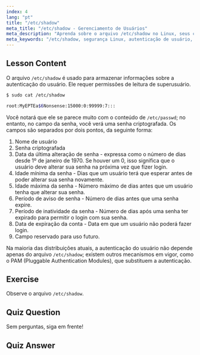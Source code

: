 ```yaml
---
index: 4
lang: "pt"
title: "/etc/shadow"
meta_title: "/etc/shadow - Gerenciamento de Usuários"
meta_description: "Aprenda sobre o arquivo /etc/shadow no Linux, seus campos e como ele protege as senhas dos usuários. Entenda a autenticação Linux para iniciantes."
meta_keywords: "/etc/shadow, segurança Linux, autenticação de usuário, gerenciamento de senhas, tutorial Linux, guia para iniciantes"
---
```


## Lesson Content

O arquivo `/etc/shadow` é usado para armazenar informações sobre a autenticação do usuário. Ele requer permissões de leitura de superusuário.

```bash
$ sudo cat /etc/shadow

root:MyEPTEa$6Nonsense:15000:0:99999:7:::
```

Você notará que ele se parece muito com o conteúdo de `/etc/passwd`; no entanto, no campo da senha, você verá uma senha criptografada. Os campos são separados por dois pontos, da seguinte forma:

1. Nome de usuário
2. Senha criptografada
3. Data da última alteração de senha - expressa como o número de dias desde 1º de janeiro de 1970. Se houver um 0, isso significa que o usuário deve alterar sua senha na próxima vez que fizer login.
4. Idade mínima da senha - Dias que um usuário terá que esperar antes de poder alterar sua senha novamente.
5. Idade máxima da senha - Número máximo de dias antes que um usuário tenha que alterar sua senha.
6. Período de aviso de senha - Número de dias antes que uma senha expire.
7. Período de inatividade da senha - Número de dias após uma senha ter expirado para permitir o login com sua senha.
8. Data de expiração da conta - Data em que um usuário não poderá fazer login.
9. Campo reservado para uso futuro.

Na maioria das distribuições atuais, a autenticação do usuário não depende apenas do arquivo `/etc/shadow`; existem outros mecanismos em vigor, como o PAM (Pluggable Authentication Modules), que substituem a autenticação.

## Exercise

Observe o arquivo `/etc/shadow`.

## Quiz Question

Sem perguntas, siga em frente!

## Quiz Answer
